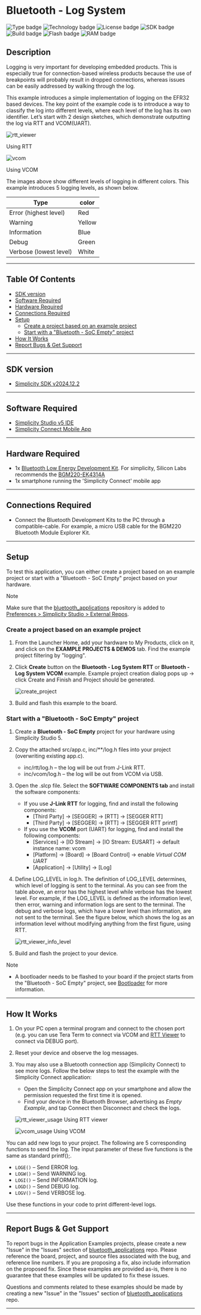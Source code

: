 # Bluetooth - Log System ##

![Type badge](https://img.shields.io/badge/Type-Virtual%20Application-green)
![Technology badge](https://img.shields.io/badge/Technology-Bluetooth-green)
![License badge](https://img.shields.io/badge/License-Zlib-green)
![SDK badge](https://img.shields.io/badge/SDK-v2024.12.2-green)
![Build badge](https://img.shields.io/badge/Build-passing-green)
![Flash badge](https://img.shields.io/badge/Flash-189.5%20KB-blue)
![RAM badge](https://img.shields.io/badge/RAM-11.91%20KB-blue)

## Description ##

Logging is very important for developing embedded products. This is especially true for connection-based wireless products because the use of breakpoints will probably result in dropped connections, whereas issues can be easily addressed by walking through the log.

This example introduces a simple implementation of logging on the EFR32 based devices. The key point of the example code is to introduce a way to classify the log into different levels, where each level of the log has its own identifier. Let’s start with 2 design sketches, which demonstrate outputting the log via RTT and VCOM(UART).

![rtt_viewer](image/rtt_viewer.png)

Using RTT

![vcom](image/vcom.png)

Using VCOM

The images above show different levels of logging in different colors. This example introduces 5 logging levels, as shown below.

| Type                   | color  |
| ---------------------- | ------ |
| Error (highest level)  | Red    |
| Warning                | Yellow |
| Information            | Blue   |
| Debug                  | Green  |
| Verbose (lowest level) | White  |

---

## Table Of Contents ##

- [SDK version](#sdk-version)
- [Software Required](#software-required)
- [Hardware Required](#hardware-required)
- [Connections Required](#connections-required)
- [Setup](#setup)
  - [Create a project based on an example project](#create-a-project-based-on-an-example-project)
  - [Start with a "Bluetooth - SoC Empty" project](#start-with-a-bluetooth---soc-empty-project)
- [How It Works](#how-it-works)
- [Report Bugs & Get Support](#report-bugs--get-support)

---

## SDK version ##

- [Simplicity SDK v2024.12.2](https://github.com/SiliconLabs/simplicity_sdk)

---

## Software Required ##

- [Simplicity Studio v5 IDE](https://www.silabs.com/developers/simplicity-studio)
- [Simplicity Connect Mobile App](https://www.silabs.com/developer-tools/simplicity-connect-mobile-app)

---

## Hardware Required ##

- 1x [Bluetooth Low Energy Development Kit](https://www.silabs.com/development-tools/wireless/bluetooth). For simplicity, Silicon Labs recommends the [BGM220-EK4314A](https://www.silabs.com/development-tools/wireless/bluetooth/bgm220-explorer-kit)
- 1x smartphone running the 'Simplicity Connect' mobile app

---

## Connections Required ##

- Connect the Bluetooth Development Kits to the PC through a compatible-cable. For example, a micro USB cable for the BGM220 Bluetooth Module Explorer Kit.

---

## Setup ##

To test this application, you can either create a project based on an example project or start with a "Bluetooth - SoC Empty" project based on your hardware.

> [!NOTE]
>
> Make sure that the [bluetooth_applications](https://github.com/SiliconLabs/bluetooth_applications) repository is added to [Preferences > Simplicity Studio > External Repos](https://docs.silabs.com/simplicity-studio-5-users-guide/latest/ss-5-users-guide-about-the-launcher/welcome-and-device-tabs).

### Create a project based on an example project ###

1. From the Launcher Home, add your hardware to My Products, click on it, and click on the **EXAMPLE PROJECTS & DEMOS** tab. Find the example project filtering by "logging".

2. Click **Create** button on the **Bluetooth - Log System RTT** or **Bluetooth - Log System VCOM** example. Example project creation dialog pops up -> click Create and Finish and Project should be generated.

   ![create_project](image/create_project.png)

3. Build and flash this example to the board.

### Start with a "Bluetooth - SoC Empty" project ###

1. Create a **Bluetooth - SoC Empty** project for your hardware using Simplicity Studio 5.

2. Copy the attached src/app.c, inc/**/log.h  files into your project (overwriting existing app.c).

   - inc/rtt/log.h – the log will be out from J-Link RTT.
   - inc/vcom/log.h – the log will be out from VCOM via USB.

3. Open the .slcp file. Select the **SOFTWARE COMPONENTS tab** and install the software components:

   - If you use **J-Link RTT** for logging, find and install the following components:
     - [Third Party] → [SEGGER] → [RTT] → [SEGGER RTT]
     - [Third Party] → [SEGGER] → [RTT] → [SEGGER RTT printf]
   - If you use the **VCOM** port (UART) for logging, find and install the following components:
     - [Services] → [IO Stream] → [IO Stream: EUSART] → default instance name: vcom
     - [Platform] → [Board] → [Board Control] → enable *Virtual COM UART*
     - [Application] → [Utility] → [Log]

4. Define LOG_LEVEL in log.h. The definition of LOG_LEVEL determines, which level of logging is sent to the terminal. As you can see from the table above, an error has the highest level while verbose has the lowest level. For example, if the LOG_LEVEL is defined as the information level, then error, warning and information logs are sent to the terminal. The debug and verbose logs, which have a lower level than information, are not sent to the terminal. See the figure below, which shows the log as an information level without modifying anything from the first figure, using RTT.

   ![rtt_viewer_info_level](image/rtt_viewer_info_level.png)

5. Build and flash the project to your device.

> [!NOTE]
>
> - A bootloader needs to be flashed to your board if the project starts from the "Bluetooth - SoC Empty" project, see [Bootloader](https://github.com/SiliconLabs/bluetooth_applications/blob/master/README.md#bootloader) for more information.

---

## How It Works ##

1. On your PC open a terminal program and connect to the chosen port (e.g. you can use Tera Term to connect via VCOM and [RTT Viewer](https://www.segger.com/products/debug-probes/j-link/tools/rtt-viewer/) to connect via DEBUG port).

2. Reset your device and observe the log messages.

3. You may also use a Bluetooth connection app (Simplicity Connect) to see more logs. Follow the below steps to test the example with the Simplicity Connect application:

   - Open the Simplicity Connect app on your smartphone and allow the permission requested the first time it is opened.
   - Find your device in the Bluetooth Browser, advertising as *Empty Example*, and tap Connect then Disconnect and check the logs.

   ![rtt_viewer_usage](image/rtt_viewer_usage.png)
   Using RTT viewer

   ![vcom_usage](image/vcom_usage.png)
   Using VCOM

You can add new logs to your project. The following are 5 corresponding functions to send the log. The input parameter of these five functions is the same as standard printf();.

- `LOGE()` – Send ERROR log.
- `LOGW()` – Send  WARNING log.
- `LOGI()` – Send INFORMATION log.
- `LOGD()` – Send DEBUG log.
- `LOGV()` – Send VERBOSE log.

Use these functions in your code to print different-level logs.

---

## Report Bugs & Get Support ##

To report bugs in the Application Examples projects, please create a new "Issue" in the "Issues" section of [bluetooth_applications](https://github.com/SiliconLabs/bluetooth_applications) repo. Please reference the board, project, and source files associated with the bug, and reference line numbers. If you are proposing a fix, also include information on the proposed fix. Since these examples are provided as-is, there is no guarantee that these examples will be updated to fix these issues.

Questions and comments related to these examples should be made by creating a new "Issue" in the "Issues" section of [bluetooth_applications](https://github.com/SiliconLabs/bluetooth_applications) repo.

---
